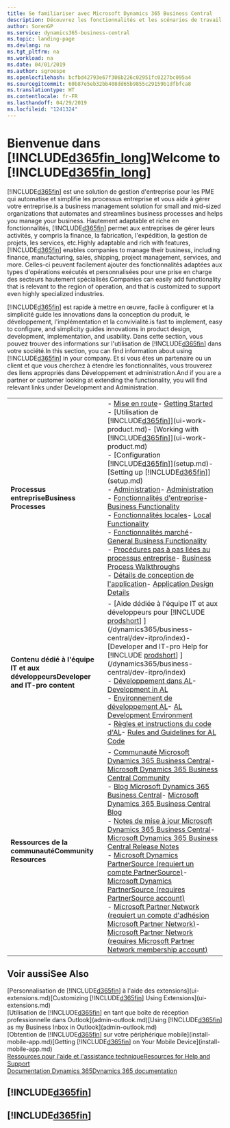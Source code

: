 ```yaml
---
title: Se familiariser avec Microsoft Dynamics 365 Business Central
description: Découvrez les fonctionnalités et les scénarios de travail dans Business Central, une solution de gestion d'entreprise pour les PME.
author: SorenGP
ms.service: dynamics365-business-central
ms.topic: landing-page
ms.devlang: na
ms.tgt_pltfrm: na
ms.workload: na
ms.date: 04/01/2019
ms.author: sgroespe
ms.openlocfilehash: bcfbd42793e67f306b226c02951fc0227bc095a4
ms.sourcegitcommit: 60b87e5eb32bb408dd65b9855c29159b1dfbfca8
ms.translationtype: HT
ms.contentlocale: fr-FR
ms.lasthandoff: 04/29/2019
ms.locfileid: "1241324"
---
```

# <a name="welcome-to-included365finlongincludesd365finlongmdmd"></a><span data-ttu-id="f56d3-103">Bienvenue dans [!INCLUDE[d365fin_long](includes/d365fin_long_md.md)]</span><span class="sxs-lookup"><span data-stu-id="f56d3-103">Welcome to [!INCLUDE[d365fin_long](includes/d365fin_long_md.md)]</span></span>
[!INCLUDE[d365fin](includes/d365fin_md.md)] <span data-ttu-id="f56d3-104">est une solution de gestion d'entreprise pour les PME qui automatise et simplifie les processus entreprise et vous aide à gérer votre entreprise.</span><span class="sxs-lookup"><span data-stu-id="f56d3-104">is a business management solution for small and mid-sized organizations that automates and streamlines business processes and helps you manage your business.</span></span> <span data-ttu-id="f56d3-105">Hautement adaptable et riche en fonctionnalités, [!INCLUDE[d365fin](includes/d365fin_md.md)] permet aux entreprises de gérer leurs activités, y compris la finance, la fabrication, l'expédition, la gestion de projets, les services, etc.</span><span class="sxs-lookup"><span data-stu-id="f56d3-105">Highly adaptable and rich with features, [!INCLUDE[d365fin](includes/d365fin_md.md)] enables companies to manage their business, including finance, manufacturing, sales, shipping, project management, services, and more.</span></span> <span data-ttu-id="f56d3-106">Celles-ci peuvent facilement ajouter des fonctionnalités adaptées aux types d'opérations exécutés et personnalisées pour une prise en charge des secteurs hautement spécialisés.</span><span class="sxs-lookup"><span data-stu-id="f56d3-106">Companies can easily add functionality that is relevant to the region of operation, and that is customized to support even highly specialized industries.</span></span>

[!INCLUDE[d365fin](includes/d365fin_md.md)] <span data-ttu-id="f56d3-107">est rapide à mettre en œuvre, facile à configurer et la simplicité guide les innovations dans la conception du produit, le développement, l'implémentation et la convivialité.</span><span class="sxs-lookup"><span data-stu-id="f56d3-107">is fast to implement, easy to configure, and simplicity guides innovations in product design, development, implementation, and usability.</span></span> <span data-ttu-id="f56d3-108">Dans cette section, vous pouvez trouver des informations sur l'utilisation de [!INCLUDE[d365fin](includes/d365fin_md.md)] dans votre société.</span><span class="sxs-lookup"><span data-stu-id="f56d3-108">In this section, you can find information about using [!INCLUDE[d365fin](includes/d365fin_md.md)] in your company.</span></span> <span data-ttu-id="f56d3-109">Et si vous êtes un partenaire ou un client et que vous cherchez à étendre les fonctionnalités, vous trouverez des liens appropriés dans Développement et administration.</span><span class="sxs-lookup"><span data-stu-id="f56d3-109">And if you are a partner or customer looking at extending the functionality, you will find relevant links under Development and Administration.</span></span>  

|||  
|-|-|  
|<span data-ttu-id="f56d3-110">**Processus entreprise**</span><span class="sxs-lookup"><span data-stu-id="f56d3-110">**Business Processes**</span></span>|<span data-ttu-id="f56d3-111">-   [Mise en route](product-get-started.md)</span><span class="sxs-lookup"><span data-stu-id="f56d3-111">-   [Getting Started](product-get-started.md)</span></span><br /><span data-ttu-id="f56d3-112">-   [Utilisation de [!INCLUDE[d365fin](includes/d365fin_md.md)]](ui-work-product.md)</span><span class="sxs-lookup"><span data-stu-id="f56d3-112">-   [Working with [!INCLUDE[d365fin](includes/d365fin_md.md)]](ui-work-product.md)</span></span><br /><span data-ttu-id="f56d3-113">-   [Configuration [!INCLUDE[d365fin](includes/d365fin_md.md)]](setup.md)</span><span class="sxs-lookup"><span data-stu-id="f56d3-113">-   [Setting up [!INCLUDE[d365fin](includes/d365fin_md.md)]](setup.md)</span></span><br /><span data-ttu-id="f56d3-114">-   [Administration](admin-setup-and-administration.md)</span><span class="sxs-lookup"><span data-stu-id="f56d3-114">-   [Administration](admin-setup-and-administration.md)</span></span><br /><span data-ttu-id="f56d3-115">-   [Fonctionnalités d'entreprise](across-business-functionality.md)</span><span class="sxs-lookup"><span data-stu-id="f56d3-115">-   [Business Functionality](across-business-functionality.md)</span></span><br /><span data-ttu-id="f56d3-116">-   [Fonctionnalités locales](LocalFunctionality/Austria/austria-local-functionality.md)</span><span class="sxs-lookup"><span data-stu-id="f56d3-116">-   [Local Functionality](LocalFunctionality/Austria/austria-local-functionality.md)</span></span><br /><span data-ttu-id="f56d3-117">-   [Fonctionnalités marché](ui-across-business-areas.md)</span><span class="sxs-lookup"><span data-stu-id="f56d3-117">-   [General Business Functionality](ui-across-business-areas.md)</span></span><br /><span data-ttu-id="f56d3-118">-   [Procédures pas à pas liées au processus entreprise](walkthrough-business-process-walkthroughs.md)</span><span class="sxs-lookup"><span data-stu-id="f56d3-118">-   [Business Process Walkthroughs](walkthrough-business-process-walkthroughs.md)</span></span><br /><span data-ttu-id="f56d3-119">-   [Détails de conception de l'application](design-details-application-design.md)</span><span class="sxs-lookup"><span data-stu-id="f56d3-119">-   [Application Design Details](design-details-application-design.md)</span></span>|  
|<span data-ttu-id="f56d3-120">**Contenu dédié à l'équipe IT et aux développeurs**</span><span class="sxs-lookup"><span data-stu-id="f56d3-120">**Developer and IT-pro content**</span></span>|<span data-ttu-id="f56d3-121">-   [Aide dédiée à l'équipe IT et aux développeurs pour [!INCLUDE [prodshort](includes/prodshort.md)] ](/dynamics365/business-central/dev-itpro/index)</span><span class="sxs-lookup"><span data-stu-id="f56d3-121">-   [Developer and IT-pro Help for [!INCLUDE [prodshort](includes/prodshort.md)] ](/dynamics365/business-central/dev-itpro/index)</span></span><br /><span data-ttu-id="f56d3-122">-   [Développement dans AL](/dynamics365/business-central/dev-itpro/developer/devenv-dev-overview)</span><span class="sxs-lookup"><span data-stu-id="f56d3-122">-   [Development in AL](/dynamics365/business-central/dev-itpro/developer/devenv-dev-overview)</span></span><br /><span data-ttu-id="f56d3-123">-   [Environnement de développement AL](/dynamics365/business-central/dev-itpro/developer/devenv-reference-overview)</span><span class="sxs-lookup"><span data-stu-id="f56d3-123">-   [AL Development Environment](/dynamics365/business-central/dev-itpro/developer/devenv-reference-overview)</span></span><br /><span data-ttu-id="f56d3-124">-   [Règles et instructions du code d'AL](/dynamics365/business-central/dev-itpro/compliance/apptest-overview)</span><span class="sxs-lookup"><span data-stu-id="f56d3-124">-   [Rules and Guidelines for AL Code](/dynamics365/business-central/dev-itpro/compliance/apptest-overview)</span></span>|  
|<span data-ttu-id="f56d3-125">**Ressources de la communauté**</span><span class="sxs-lookup"><span data-stu-id="f56d3-125">**Community Resources**</span></span>|<span data-ttu-id="f56d3-126">-   [Communauté Microsoft Dynamics 365 Business Central](https://community.dynamics.com/business)</span><span class="sxs-lookup"><span data-stu-id="f56d3-126">-   [Microsoft Dynamics 365 Business Central Community](https://community.dynamics.com/business)</span></span><br /><span data-ttu-id="f56d3-127">-   [Blog Microsoft Dynamics 365 Business Central](https://community.dynamics.com/business/b/financials)</span><span class="sxs-lookup"><span data-stu-id="f56d3-127">-   [Microsoft Dynamics 365 Business Central Blog](https://community.dynamics.com/business/b/financials)</span></span><br /><span data-ttu-id="f56d3-128">-   [Notes de mise à jour Microsoft Dynamics 365 Business Central](https://go.microsoft.com/fwlink/?linkid=2047422)</span><span class="sxs-lookup"><span data-stu-id="f56d3-128">-   [Microsoft Dynamics 365 Business Central Release Notes](https://go.microsoft.com/fwlink/?linkid=2047422)</span></span><br /><span data-ttu-id="f56d3-129">-   [Microsoft Dynamics PartnerSource \(requiert un compte PartnerSource\)](https://mbs.microsoft.com/partnersource)</span><span class="sxs-lookup"><span data-stu-id="f56d3-129">-   [Microsoft Dynamics PartnerSource \(requires PartnerSource account\)](https://mbs.microsoft.com/partnersource)</span></span><br /><span data-ttu-id="f56d3-130">-   [Microsoft Partner Network \(requiert un compte d'adhésion Microsoft Partner Network\)](https://mspartner.microsoft.com/en/us/windows/index.aspx)</span><span class="sxs-lookup"><span data-stu-id="f56d3-130">-   [Microsoft Partner Network \(requires Microsoft Partner Network membership account\)](https://mspartner.microsoft.com/en/us/windows/index.aspx)</span></span>|  

## <a name="see-also"></a><span data-ttu-id="f56d3-131">Voir aussi</span><span class="sxs-lookup"><span data-stu-id="f56d3-131">See Also</span></span>

<span data-ttu-id="f56d3-132">[Personnalisation de [!INCLUDE[d365fin](includes/d365fin_md.md)] à l'aide des extensions](ui-extensions.md)</span><span class="sxs-lookup"><span data-stu-id="f56d3-132">[Customizing [!INCLUDE[d365fin](includes/d365fin_md.md)] Using Extensions](ui-extensions.md)</span></span>  
<span data-ttu-id="f56d3-133">[Utilisation de [!INCLUDE[d365fin](includes/d365fin_md.md)] en tant que boîte de réception professionnelle dans Outlook](admin-outlook.md)</span><span class="sxs-lookup"><span data-stu-id="f56d3-133">[Using [!INCLUDE[d365fin](includes/d365fin_md.md)] as my Business Inbox in Outlook](admin-outlook.md)</span></span>  
<span data-ttu-id="f56d3-134">[Obtention de [!INCLUDE[d365fin](includes/d365fin_md.md)] sur votre périphérique mobile](install-mobile-app.md)</span><span class="sxs-lookup"><span data-stu-id="f56d3-134">[Getting [!INCLUDE[d365fin](includes/d365fin_md.md)] on Your Mobile Device](install-mobile-app.md)</span></span>  
[<span data-ttu-id="f56d3-135">Ressources pour l'aide et l'assistance technique</span><span class="sxs-lookup"><span data-stu-id="f56d3-135">Resources for Help and Support</span></span>](product-help-and-support.md)  
[<span data-ttu-id="f56d3-136">Documentation Dynamics 365</span><span class="sxs-lookup"><span data-stu-id="f56d3-136">Dynamics 365 documentation</span></span>](https://docs.microsoft.com/en-us/dynamics365/#pivot=solutions&panel=solutions_financials)  

## [!INCLUDE[d365fin](includes/free_trial_md.md)]
## [!INCLUDE[d365fin](includes/training_link_md.md)]
